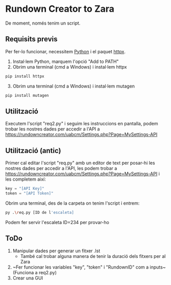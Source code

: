 # Rundown Creator to Zara

De moment, només tenim un script.

## Requisits previs

Per fer-lo funcionar, necessitem [Python](https://www.python.org/downloads/) i el paquet [httpx](https://pypi.org/project/httpx/).

1. Instal·lem Python, marquem l'opció "Add to PATH"
2. Obrim una terminal (cmd a Windows) i instal·lem httpx

```bash
pip install httpx
```
3. Obrim una terminal (cmd a Windows) i instal·lem mutagen

```bash
pip install mutagen
```

## Utilització

Executem l'script "req2.py" i seguim les instruccions en pantalla, podem trobar les nostres dades per accedir a l'API a <https://rundowncreator.com/uabcm/Settings.php?Page=MySettings-API>

## Utilització (antic)

Primer cal editar l'script "req.py" amb un editor de text per posar-hi les nostres dades per accedir a l'API, les podem trobar a <https://rundowncreator.com/uabcm/Settings.php?Page=MySettings-API> i les completem així:

```python
key = "[API Key]"
token = "[API Token]"
```

Obrim una terminal, des de la carpeta on tenim l'script i entrem:

```bash
py .\req.py [ID de l'escaleta]
```

Podem fer servir l'escaleta ID=234 per provar-ho

## ToDo

1. Manipular dades per generar un fitxer .lst
    * També cal trobar alguna manera de tenir la duració dels fitxers per al Zara
2. ~Fer funcionar les variables "key", "token" i "RundownID" com a inputs~ (Funciona a req2.py)
3. Crear una GUI
